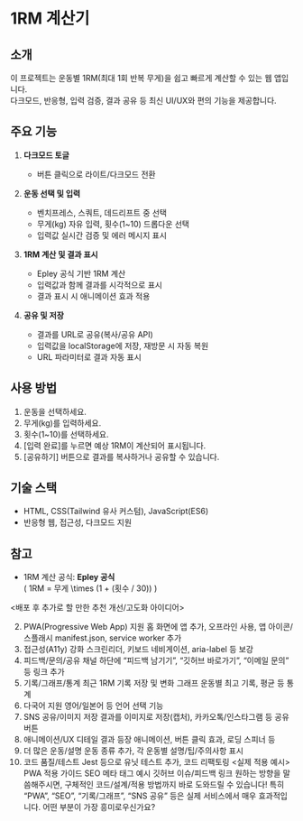 # 1RM 계산기

## 소개

이 프로젝트는 운동별 1RM(최대 1회 반복 무게)을 쉽고 빠르게 계산할 수 있는 웹 앱입니다.  
다크모드, 반응형, 입력 검증, 결과 공유 등 최신 UI/UX와 편의 기능을 제공합니다.

## 주요 기능

1. **다크모드 토글**

   - 버튼 클릭으로 라이트/다크모드 전환

2. **운동 선택 및 입력**

   - 벤치프레스, 스쿼트, 데드리프트 중 선택
   - 무게(kg) 자유 입력, 횟수(1~10) 드롭다운 선택
   - 입력값 실시간 검증 및 에러 메시지 표시

3. **1RM 계산 및 결과 표시**

   - Epley 공식 기반 1RM 계산
   - 입력값과 함께 결과를 시각적으로 표시
   - 결과 표시 시 애니메이션 효과 적용

4. **공유 및 저장**
   - 결과를 URL로 공유(복사/공유 API)
   - 입력값을 localStorage에 저장, 재방문 시 자동 복원
   - URL 파라미터로 결과 자동 표시

## 사용 방법

1. 운동을 선택하세요.
2. 무게(kg)를 입력하세요.
3. 횟수(1~10)를 선택하세요.
4. [입력 완료]를 누르면 예상 1RM이 계산되어 표시됩니다.
5. [공유하기] 버튼으로 결과를 복사하거나 공유할 수 있습니다.

## 기술 스택

- HTML, CSS(Tailwind 유사 커스텀), JavaScript(ES6)
- 반응형 웹, 접근성, 다크모드 지원

## 참고

- 1RM 계산 공식: **Epley 공식**  
  \( 1RM = 무게 \times (1 + (횟수 / 30)) \)

<배포 후 추가로 할 만한 추천 개선/고도화 아이디어>

2. PWA(Progressive Web App) 지원
   홈 화면에 앱 추가, 오프라인 사용, 앱 아이콘/스플래시
   manifest.json, service worker 추가
3. 접근성(A11y) 강화
   스크린리더, 키보드 네비게이션, aria-label 등 보강
4. 피드백/문의/공유 채널
   하단에 “피드백 남기기”, “깃허브 바로가기”, “이메일 문의” 등 링크 추가
5. 기록/그래프/통계
   최근 1RM 기록 저장 및 변화 그래프
   운동별 최고 기록, 평균 등 통계
6. 다국어 지원
   영어/일본어 등 언어 선택 기능
7. SNS 공유/이미지 저장
   결과를 이미지로 저장(캡처), 카카오톡/인스타그램 등 공유 버튼
8. 애니메이션/UX 디테일
   결과 등장 애니메이션, 버튼 클릭 효과, 로딩 스피너 등
9. 더 많은 운동/설명
   운동 종류 추가, 각 운동별 설명/팁/주의사항 표시
10. 코드 품질/테스트
    Jest 등으로 유닛 테스트 추가, 코드 리팩토링
    <실제 적용 예시>
    PWA 적용 가이드
    SEO 메타 태그 예시
    깃허브 이슈/피드백 링크
    원하는 방향을 말씀해주시면,
    구체적인 코드/설계/적용 방법까지 바로 도와드릴 수 있습니다!
    특히 “PWA”, “SEO”, “기록/그래프”, “SNS 공유” 등은 실제 서비스에서 매우 효과적입니다.
    어떤 부분이 가장 흥미로우신가요?
